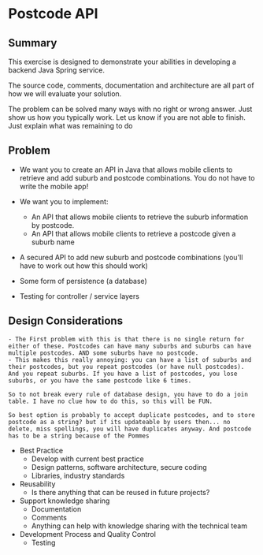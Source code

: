 # Postcode API

## Summary

This exercise is designed to demonstrate your abilities in developing a
backend Java Spring service.

The source code, comments, documentation and architecture are all part
of how we will evaluate your solution.

The problem can be solved many ways with no right or wrong answer. Just
show us how you typically work. Let us know if you are not able to finish.
Just explain what was remaining to do

## Problem

- We want you to create an API in Java that allows mobile clients to
  retrieve and add suburb and postcode combinations. You do not have
  to write the mobile app!
- We want you to implement:

  - An API that allows mobile clients to retrieve the suburb information by postcode.
  - An API that allows mobile clients to retrieve a postcode given a suburb name

- A secured API to add new suburb and postcode combinations (you'll have to work out how this should work)
- Some form of persistence (a database)
- Testing for controller / service layers

## Design Considerations

    - The First problem with this is that there is no single return for either of these. Postcodes can have many suburbs and suburbs can have multiple postcodes. AND some suburbs have no postcode.
    - This makes this really annoying: you can have a list of suburbs and their postcodes, but you repeat postcodes (or have null postcodes). And you repeat suburbs. If you have a list of postcodes, you lose suburbs, or you have the same postcode like 6 times.

    So to not break every rule of database design, you have to do a join table. I have no clue how to do this, so this will be FUN.

    So best option is probably to accept duplicate postcodes, and to store postcode as a string? but if its updateable by users then... no delete, miss spellings, you will have duplicates anyway. And postcode has to be a string because of the Pommes

- Best Practice
  - Develop with current best practice
  - Design patterns, software architecture, secure coding
  - Libraries, industry standards
- Reusability
  - Is there anything that can be reused in future projects?
- Support knowledge sharing
  - Documentation
  - Comments
  - Anything can help with knowledge sharing with the technical team
- Development Process and Quality Control
  - Testing
